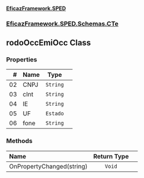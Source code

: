 #### [EficazFramework.SPED](EficazFrameworkSPED.md 'EficazFramework SPED')
### [EficazFramework.SPED.Schemas.CTe](EficazFramework.SPED.Schemas.CTe.md 'EficazFramework.SPED.Schemas.CTe')

## rodoOccEmiOcc Class
### Properties

| # | Name | Type | |
| ---: | :--- | :---: | :--- |
| 02 | CNPJ | `String` |  |
| 03 | cInt | `String` |  |
| 04 | IE | `String` |  |
| 05 | UF | `Estado` |  |
| 06 | fone | `String` |  |
### Methods

| Name | Return Type | |
| :--- | :---: | :--- |
| OnPropertyChanged(string) | `Void` |  |
